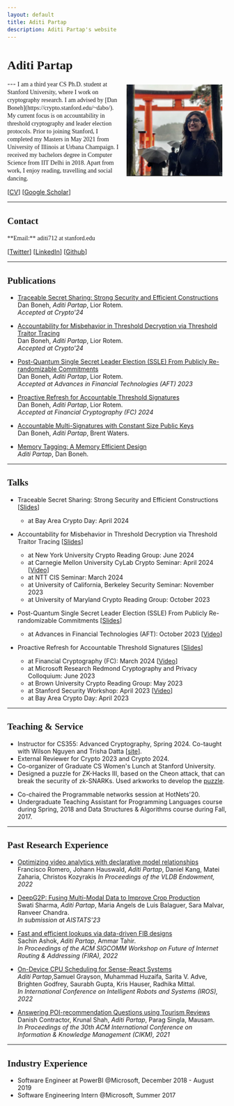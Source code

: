 ```yaml
---
layout: default
title: Aditi Partap
description: Aditi Partap's website
---
```


# <span style="font-family:'Candara Light';"> Aditi Partap </span>
<img src="/static/japan_pic.jpg" alt="Aditi" style="width: 220px; height: 210px; float: right; margin: 10px"/>
<!-- ![Kapil](/static/PXL_20210829_150802540.PORTRAIT.jpg) -->
<!-- Screen Shot 2021-10-10 at 11.17.23 PM.png -->
---

<span style="font-family:'Candara Light';">
I am a third year CS Ph.D. student at Stanford University, where I work on cryptography research. I am advised by [Dan Boneh](https://crypto.stanford.edu/~dabo/). My current focus is on accountability in threshold cryptography and leader election protocols.
</span>

<span style="font-family:'Candara Light';">
Prior to joining Stanford, I completed my Masters in May 2021 from University of Illinois at Urbana Champaign. I received my bachelors degree in Computer Science from IIT Delhi in 2018. 
<!-- where I built Catan, a CPU scheduling framework for Robotics & AR/VR. I was advised by [Radhika Mittal](http://radhikam.web.illinois.edu/) and [Brighten Godfrey](https://pbg.cs.illinois.edu/). In the summer of 2021, I interned at Microsoft Research with the [RFI](https://www.microsoft.com/en-us/research/group/research-for-industry/) group, where I worked with [Ranveer Chandra](https://www.microsoft.com/en-us/research/people/ranveer/) and [Anirudh Badam](https://www.microsoft.com/en-us/research/people/anbadam/).  -->
</span>

<!-- <span style="font-family:'Candara Light';">
A little more history - I received my bachelors degree in Computer Science from IIT Delhi in 2018. I pursued an internship with [Dina Katabi](https://www.csail.mit.edu/person/dina-katabi) in the summer of 2018, during which I worked on 
[Emerald](https://www.emeraldinno.com/).
</span> -->

<span style="font-family:'Candara Light';">
Apart from work, I enjoy reading, travelling and social dancing.
</span>

\[[CV](/static/Aditi_CV_Updated_Mar2024.pdf)\]  \[[Google Scholar](https://scholar.google.com/citations?user=XYNtWYwAAAAJ&hl=en)\]

---

## <span style="font-family:'Candara Light';">Contact</span>

<span style="font-family:'Candara Light';">
**Email:** aditi712 at stanford.edu
</span>

\[[Twitter](https://twitter.com/AditiPartap97)\] \[[LinkedIn](https://www.linkedin.com/in/aditi-partap-28611ab2/)\] \[[Github](https://github.com/aditi741997)\]  

---

## <span style="font-family:'Candara Light';">Publications</span>
- [Traceable Secret Sharing: Strong Security and Efficient Constructions](https://eprint.iacr.org/2024/405) <br>
    Dan Boneh, *Aditi Partap*, Lior Rotem. <br>
    *Accepted at Crypto'24*

- [Accountability for Misbehavior in Threshold Decryption via Threshold Traitor Tracing](https://eprint.iacr.org/2023/1724) <br>
    Dan Boneh, *Aditi Partap*, Lior Rotem. <br>
    *Accepted at Crypto'24*

- [Post-Quantum Single Secret Leader Election (SSLE) From Publicly Re-randomizable Commitments](https://eprint.iacr.org/2023/1241) <br>
    Dan Boneh, *Aditi Partap*, Lior Rotem. <br>
    *Accepted at Advances in Financial Technologies (AFT) 2023*

- [Proactive Refresh for Accountable Threshold Signatures](https://eprint.iacr.org/2022/1656) <br>
    Dan Boneh, *Aditi Partap*, Lior Rotem. <br>
    *Accepted at Financial Cryptography (FC) 2024*

- [Accountable Multi-Signatures with Constant Size Public Keys](https://eprint.iacr.org/2023/1793) <br>
    Dan Boneh, *Aditi Partap*, Brent Waters. <br>

- [Memory Tagging: A Memory Efficient Design](https://arxiv.org/abs/2209.00307) <br>
    *Aditi Partap*, Dan Boneh. <br>

---

## <span style="font-family: 'PT Serif';"> Talks</span>

- Traceable Secret Sharing: Strong Security and Efficient Constructions \[[Slides](/static/CryptoDay_TraceableSS.pptx)\]
  * at Bay Area Crypto Day: April 2024

- Accountability for Misbehavior in Threshold Decryption via Threshold Traitor Tracing \[[Slides](/static/Seminar_Threshold_Decryption_v2.pptx)\]
  * at New York University Crypto Reading Group: June 2024
  * at Carnegie Mellon University CyLab Crypto Seminar: April 2024 \[[Video](https://www.youtube.com/watch?v=W_Dzk_zZb88)\]
  * at NTT CIS Seminar: March 2024
  * at University of California, Berkeley Security Seminar: November 2023
  * at University of Maryland Crypto Reading Group: October 2023

- Post-Quantum Single Secret Leader Election (SSLE) From Publicly Re-randomizable Commitments \[[Slides](/static/SSLE_AFT2023_Talk.pptx)\]
  * at Advances in Financial Technologies (AFT): October 2023 \[[Video](https://youtu.be/wNflhsGgPGs?si=Ai12rkAsp9TkLQ_r)\]

- Proactive Refresh for Accountable Threshold Signatures \[[Slides](/static/MSR_PRATS_Final.pptx)\]
  * at Financial Cryptography (FC): March 2024 \[[Video](https://youtu.be/N75I0Cc9Q_U?si=xS_dwzJ6qjaC6IQT)\]
  * at Microsoft Research Redmond Cryptography and Privacy Colloquium: June 2023
  * at Brown University Crypto Reading Group: May 2023
  * at Stanford Security Workshop: April 2023 \[[Video](https://www.youtube.com/watch?v=tE0wMcEnZAI&ab_channel=StanfordCSAffiliates)\]
  * at Bay Area Crypto Day: April 2023

---

## <span style="font-family:'Candara Light';"> Teaching & Service </span>

<!-- <span style="font-family:'Candara Light';"> -->
- Instructor for CS355: Advanced Cryptography, Spring 2024. Co-taught with Wilson Nguyen and Trisha Datta \[[site](https://crypto.stanford.edu/cs355/24sp/)\].
- External Reviewer for Crypto 2023 and Crypto 2024.
- Co-organizer of Graduate CS Women's Lunch at Stanford University.
- Designed a puzzle for ZK-Hacks III, based on the Cheon attack, that can break the security of zk-SNARKs. Used arkworks to develop the [puzzle](https://zkhack.dev/zkhackIII/puzzleT2.html).
<!-- - Among Top 100 students selected from universities across Europe, Asia & the Americas to attend the Cornell, Maryland, Max Planck Pre-doctoral Research School (CMMRS), 2018.  -->
- Co-chaired the Programmable networks session at HotNets'20.
- Undergraduate Teaching Assistant for Programming Languages course during Spring, 2018 and Data Structures & Algorithms course during Fall, 2017.
<!-- </span> -->

---

## <span style="font-family:'Candara Light';">Past Research Experience</span>
- [Optimizing video analytics with declarative model relationships](https://dl.acm.org/doi/abs/10.14778/3570690.3570695) <br>
    Francisco Romero, Johann Hauswald, *Aditi Partap*, Daniel Kang, Matei Zaharia, Christos Kozyrakis
    *In Proceedings of the VLDB Endowment, 2022*

- [DeepG2P: Fusing Multi-Modal Data to Improve Crop Production](https://arxiv.org/abs/2211.05986) <br>
    Swati Sharma, *Aditi Partap*, Maria Angels de Luis Balaguer, Sara Malvar, Ranveer Chandra. <br>
    *In submission at AISTATS'23*

- [Fast and efficient lookups via data-driven FIB designs](https://dl.acm.org/doi/10.1145/3527974.3545728) <br>
    Sachin Ashok, *Aditi Partap*, Ammar Tahir. <br>
    *In Proceedings of the ACM SIGCOMM Workshop on Future of Internet Routing \& Addressing (FIRA), 2022*

- [On-Device CPU Scheduling for Sense-React Systems](https://arxiv.org/abs/2207.13280) <br>
    *Aditi Partap*,Samuel Grayson, Muhammad Huzaifa, Sarita V. Adve, Brighten Godfrey, Saurabh Gupta, Kris Hauser, Radhika Mittal. <br>
    *In International Conference on Intelligent Robots and Systems (IROS), 2022*

- [Answering POI-recommendation Questions using Tourism Reviews](https://dl.acm.org/doi/10.1145/3459637.3482320) <br>
    Danish Contractor, Krunal Shah, *Aditi Partap*, Parag Singla, Mausam. <br>
    *In Proceedings of the 30th ACM International Conference on Information \& Knowledge Management (CIKM), 2021*

---

## <span style="font-family:'Candara Light';"> Industry Experience</span>

<!-- <span style="font-family:'Candara Light';"> -->
- Software Engineer at PowerBI @Microsoft, December 2018 - August 2019
- Software Engineering Intern @Microsoft, Summer 2017
<!-- </span> -->
